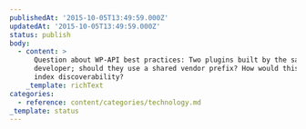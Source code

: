 ```yaml
---
publishedAt: '2015-10-05T13:49:59.000Z'
updatedAt: '2015-10-05T13:49:59.000Z'
status: publish
body:
  - content: >
      Question about WP-API best practices: Two plugins built by the same
      developer; should they use a shared vendor prefix? How would this impact
      index discoverability?
    _template: richText
categories:
  - reference: content/categories/technology.md
_template: status
---
```



